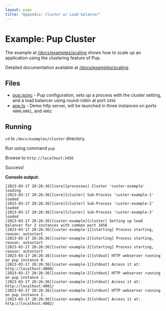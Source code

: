 ```yaml
---
layout: page
title: "Appendix: Cluster w/ Load balancer"
---
```


# Example: Pup Cluster

The example at [/docs/examples/scaling](https://github.com/Hexagon/pup/tree/main/docs/examples/scaling) shows how to scale up an application using the clustering feature of Pup.

Detailed documentation available at [/docs/examples/scaling](https://hexagon.github.io/pup/scaling).

## Files

- [pup.jsonc](https://github.com/Hexagon/pup/tree/main/docs/examples/scaling/pup.jsonc) - Pup configuration, sets up a process with the cluster setting, and a load balancer using round-robin at port `3456`
- [app.ts](https://github.com/Hexagon/pup/tree/main/docs/examples/scaling/app.ts) - Demo http server, will be launched in three instances on ports `4000`,`4001`, and `4002`

## Running

`cd` to `/docs/examples/cluster` directory.

Run using command `pup`

Browse to `http://localhost:3456`

Success!

**Console output:**

```
[2023-03-17 20:26:36][core][processes] Cluster 'custer-example' loading
[2023-03-17 20:26:36][core][cluster] Sub-Process 'custer-example-1' loaded
[2023-03-17 20:26:36][core][cluster] Sub-Process 'custer-example-2' loaded
[2023-03-17 20:26:36][core][cluster] Sub-Process 'custer-example-3' loaded
[2023-03-17 20:26:36][custer-example][cluster] Setting up load balancer for 3 instances with common port 3456
[2023-03-17 20:26:36][custer-example-1][starting] Process starting, reason: autostart
[2023-03-17 20:26:36][custer-example-2][starting] Process starting, reason: autostart
[2023-03-17 20:26:36][custer-example-3][starting] Process starting, reason: autostart
[2023-03-17 20:26:36][custer-example-1][stdout] HTTP webserver running on pup instance 0.
[2023-03-17 20:26:36][custer-example-1][stdout] Access it at:  http://localhost:4000/
[2023-03-17 20:26:36][custer-example-2][stdout] HTTP webserver running on pup instance 1.
[2023-03-17 20:26:36][custer-example-2][stdout] Access it at:  http://localhost:4001/
[2023-03-17 20:26:36][custer-example-3][stdout] HTTP webserver running on pup instance 2.
[2023-03-17 20:26:36][custer-example-3][stdout] Access it at:  http://localhost:4002/
```
